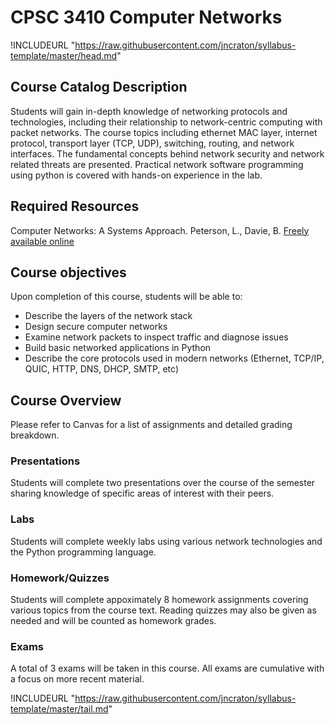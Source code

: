CPSC 3410 Computer Networks
===========================

!INCLUDEURL "https://raw.githubusercontent.com/jncraton/syllabus-template/master/head.md"

Course Catalog Description
--------------------------

Students will gain in-depth knowledge of networking protocols and technologies, including their relationship to network-centric computing with packet networks. The course topics including ethernet MAC layer, internet protocol, transport layer (TCP, UDP), switching, routing, and network interfaces. The fundamental concepts behind network security and network related threats are presented. Practical network software programming using python is covered with hands-on experience in the lab.

Required Resources
------------------

Computer Networks: A Systems Approach. Peterson, L., Davie, B. [Freely available online](https://book.systemsapproach.org/README.html)


Course objectives
-----------------

Upon completion of this course, students will be able to:

- Describe the layers of the network stack
- Design secure computer networks
- Examine network packets to inspect traffic and diagnose issues
- Build basic networked applications in Python
- Describe the core protocols used in modern networks (Ethernet, TCP/IP, QUIC, HTTP, DNS, DHCP, SMTP, etc)

Course Overview
---------------

Please refer to Canvas for a list of assignments and detailed grading breakdown.

### Presentations

Students will complete two presentations over the course of the semester sharing knowledge of specific areas of interest with their peers.

### Labs

Students will complete weekly labs using various network technologies and the Python programming language.

### Homework/Quizzes

Students will complete appoximately 8 homework assignments covering various topics from the course text. Reading quizzes may also be given as needed and will be counted as homework grades.

### Exams

A total of 3 exams will be taken in this course. All exams are cumulative with a focus on more recent material.

!INCLUDEURL "https://raw.githubusercontent.com/jncraton/syllabus-template/master/tail.md"
